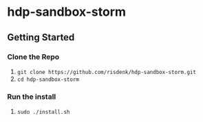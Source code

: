 hdp-sandbox-storm
=================

Getting Started
---------------
### Clone the Repo
1. `git clone https://github.com/risdenk/hdp-sandbox-storm.git`
2. `cd hdp-sandbox-storm`

### Run the install
1. `sudo ./install.sh`

